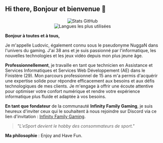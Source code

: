 ## Hi there, Bonjour et bienvenue 👋

<p align="center"> 
  <img src="https://github-readme-stats.vercel.app/api?username=NuggaN85&show_icons=true&theme=radical" alt="Stats GitHub" /> 
  <br> 
  <img src="https://github-readme-stats.vercel.app/api/top-langs/?username=NuggaN85&layout=compact&theme=radical" alt="Langues les plus utilisées" /> 
</p>

**Bonjour à toutes et à tous,**

Je m'appelle Ludovic, également connu sous le pseudonyme NuggaN dans l'univers du gaming. J'ai 38 ans et je suis passionné par l'informatique, les nouvelles technologies et les jeux vidéo depuis mon plus jeune âge.

**Professionnellement**, je travaille en tant que technicien en Assistance et Services Informatiques et Services Web Développement (AE) dans le Finistère (29). Mon parcours professionnel de 15 ans m'a permis d'acquérir une expertise solide pour répondre efficacement aux besoins et aux défis technologiques de mes clients. Je m'engage à offrir une écoute attentive pour optimiser votre confort numérique et rendre votre expérience informatique plus fluide et adaptée à vos besoins.

**En tant que fondateur** de la communauté **Infinity Family Gaming**, je suis heureux d'inviter ceux qui le souhaitent à nous rejoindre sur Discord via ce lien d'invitation : [Infinity Family Gaming](https://discord.gg/ba73wPsE5Z).

> *"L'eSport devient le hobby des consommateurs de sport."*

**Ma philosophie** : Enjoy and Have Fun.
